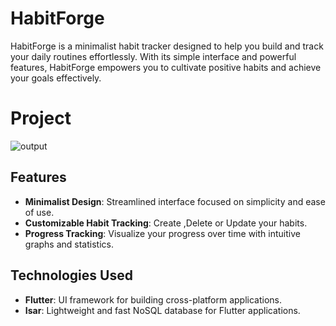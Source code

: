 # HabitForge

HabitForge is a minimalist habit tracker designed to help you build and track your daily routines effortlessly. With its simple interface and powerful features, HabitForge empowers you to cultivate positive habits and achieve your goals effectively.

# Project

![output](document.png)

## Features

- **Minimalist Design**: Streamlined interface focused on simplicity and ease of use.
- **Customizable Habit Tracking**: Create ,Delete or Update your habits.
- **Progress Tracking**: Visualize your progress over time with intuitive graphs and statistics.

## Technologies Used

- **Flutter**: UI framework for building cross-platform applications.
- **Isar**: Lightweight and fast NoSQL database for Flutter applications.
